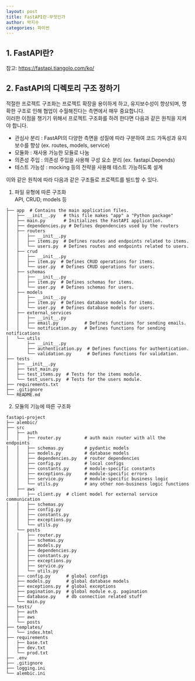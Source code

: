 ```yaml
---
layout: post
title: FastAPI란-무엇인가
author: 박지수
categories: 파이썬
---
```


## 1. FastAPI란?  
참고: https://fastapi.tiangolo.com/ko/  


## 2. FastAPI의 디렉토리 구조 정하기
적절한 프로젝트 구조화는 프로젝트 확장을 용이하게 하고, 유지보수성이 향상되며, 명확한 구조로 인해 협업이 수월해진다는 측면에서 매우 중요합니다.  
이러한 이점을 챙기기 위해서 프로젝트 구조화를 하려 한다면 다음과 같은 원칙을 지켜야 합니다.  
- 관심사 분리 : FastAPI의 다양한 측면을 성질에 따라 구분하여 코드 가독성과 유지보수를 향상 (ex. routes, models, service)
- 모듈화 : 재사용 가능한 모듈로 나눔
- 의존성 주입 : 의존성 주입을 사용해 구성 요소 분리 (ex. fastapi.Depends)
- 테스트 가능성 : mocking 등의 전략을 사용해 테스트 가능하도록 설계

이와 같은 원칙에 따라 다음과 같은 구조들로 프로젝트를 빌드할 수 있다.  
1. 파일 유형에 따른 구조화  
  API, CRUD, models 등 
  ```
  ├── app  # Contains the main application files.
  │   ├── __init__.py   # this file makes "app" a "Python package"
  │   ├── main.py       # Initializes the FastAPI application.
  │   ├── dependencies.py # Defines dependencies used by the routers
  │   ├── routers
  │   │   ├── __init__.py
  │   │   ├── items.py  # Defines routes and endpoints related to items.
  │   │   └── users.py  # Defines routes and endpoints related to users.
  │   ├── crud
  │   │   ├── __init__.py
  │   │   ├── item.py  # Defines CRUD operations for items.
  │   │   └── user.py  # Defines CRUD operations for users.
  │   ├── schemas
  │   │   ├── __init__.py
  │   │   ├── item.py  # Defines schemas for items.
  │   │   └── user.py  # Defines schemas for users.
  │   ├── models
  │   │   ├── __init__.py
  │   │   ├── item.py  # Defines database models for items.
  │   │   └── user.py  # Defines database models for users.
  │   ├── external_services
  │   │   ├── __init__.py
  │   │   ├── email.py          # Defines functions for sending emails.
  │   │   └── notification.py   # Defines functions for sending notifications
  │   └── utils
  │       ├── __init__.py
  │       ├── authentication.py  # Defines functions for authentication.
  │       └── validation.py      # Defines functions for validation.
  ├── tests
  │   ├── __init__.py
  │   ├── test_main.py
  │   ├── test_items.py  # Tests for the items module.
  │   └── test_users.py  # Tests for the users module.
  ├── requirements.txt
  ├── .gitignore
  └── README.md
  ```

2. 모듈의 기능에 따른 구조화
```
fastapi-project
├── alembic/
├── src
│   ├── auth
│   │   ├── router.py         # auth main router with all the endpoints
│   │   ├── schemas.py        # pydantic models
│   │   ├── models.py         # database models
│   │   ├── dependencies.py   # router dependencies
│   │   ├── config.py         # local configs
│   │   ├── constants.py      # module-specific constants
│   │   ├── exceptions.py     # module-specific errors
│   │   ├── service.py        # module-specific business logic
│   │   └── utils.py          # any other non-business logic functions
│   ├── aws
│   │   ├── client.py  # client model for external service communication
│   │   ├── schemas.py
│   │   ├── config.py
│   │   ├── constants.py
│   │   ├── exceptions.py
│   │   └── utils.py
│   └── posts
│   │   ├── router.py
│   │   ├── schemas.py
│   │   ├── models.py
│   │   ├── dependencies.py
│   │   ├── constants.py
│   │   ├── exceptions.py
│   │   ├── service.py
│   │   └── utils.py
│   ├── config.py      # global configs
│   ├── models.py      # global database models
│   ├── exceptions.py  # global exceptions
│   ├── pagination.py  # global module e.g. pagination
│   ├── database.py    # db connection related stuff
│   └── main.py
├── tests/
│   ├── auth
│   ├── aws
│   └── posts
├── templates/
│   └── index.html
├── requirements
│   ├── base.txt
│   ├── dev.txt
│   └── prod.txt
├── .env
├── .gitignore
├── logging.ini
└── alembic.ini
```
